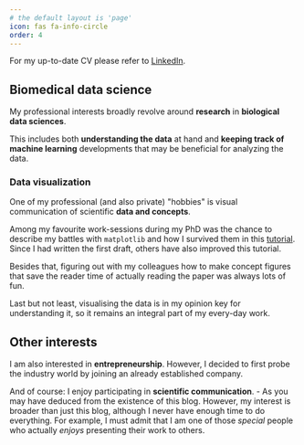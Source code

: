 ```yaml
---
# the default layout is 'page'
icon: fas fa-info-circle
order: 4
---
```


For my up-to-date CV please refer to 
[LinkedIn](https://www.linkedin.com/in/karin-hrovatin-3817a6150/).

## Biomedical data science

My professional interests broadly revolve around **research** in 
**biological data sciences**. 

This includes both **understanding the data** at hand 
and **keeping track of machine learning** developments that may be beneficial 
for analyzing the data.

### Data visualization

One of my professional (and also private) "hobbies" is visual communication 
of scientific **data and concepts**. 

Among my favourite work-sessions during my PhD
was the chance to describe my battles with `matplotlib` and how I survived them
in this 
[tutorial](https://scanpy.readthedocs.io/en/stable/tutorials/plotting/advanced.html).
Since I had written the first draft, others have also improved this tutorial. 


Besides that, figuring out with my colleagues
how to make concept figures that save the reader 
time of actually reading the paper was always lots of fun.

Last but not least, visualising the data is in my opinion key for understanding it, 
so it remains an integral part of my every-day work.

## Other interests

I am also interested in **entrepreneurship**. However, I decided to 
first probe the industry world by joining an already established company.

And of course: I enjoy participating in **scientific communication**. - 
As you may have deduced from the existence of this blog. 
However, my interest is broader than just this blog, although I never have
enough time to do everything. For example, I must admit that I am one of those *special* people
who actually *enjoys* presenting their work to others.

